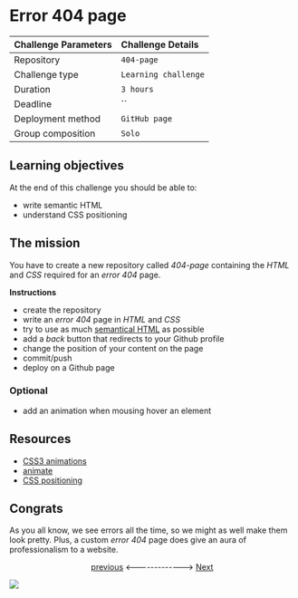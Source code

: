 # Error 404 page 

|Challenge Parameters  |Challenge Details              |
|:---------------------|:------------------------------|
|Repository            |`404-page`                     |
|Challenge type        |`Learning challenge`           |
|Duration              |`3 hours`                      |
|Deadline              |``       				       |
|Deployment method     |`GitHub page`                  |
|Group composition     |`Solo`                         |


## Learning objectives

At the end of this challenge you should be able to:

* write semantic HTML
* understand CSS positioning


## The mission

You have to create a new repository called _404-page_ containing the *HTML* and
*CSS* required for an *error 404* page.

**Instructions**
* create the repository
* write an *error 404* page in *HTML* and *CSS*
* try to use as much [semantical HTML](https://www.w3schools.com/html/html5_semantic_elements.asp) as possible
* add a *back* button that redirects to your Github profile
* change the position of your content on the page
* commit/push
* deploy on a Github page

### Optional

* add an animation when mousing hover an element


## Resources

* [CSS3 animations](https://www.w3schools.com/css/css3_animations.asp)
* [animate](https://daneden.github.io/animate.css/)
* [CSS positioning](http://learnlayout.com/position.html)


## Congrats

As you all know, we see errors all the time, so we might as well make them look
pretty. Plus, a custom _error 404_ page does give an aura of professionalism to
a website.

<p align=center><a href="03-publish-page.md">previous</a> <-------------> <a href="05-curriculum-vitae.md">Next</a></p>

![](https://media.giphy.com/media/xTiN0L7EW5trfOvEk0/giphy.gif)
